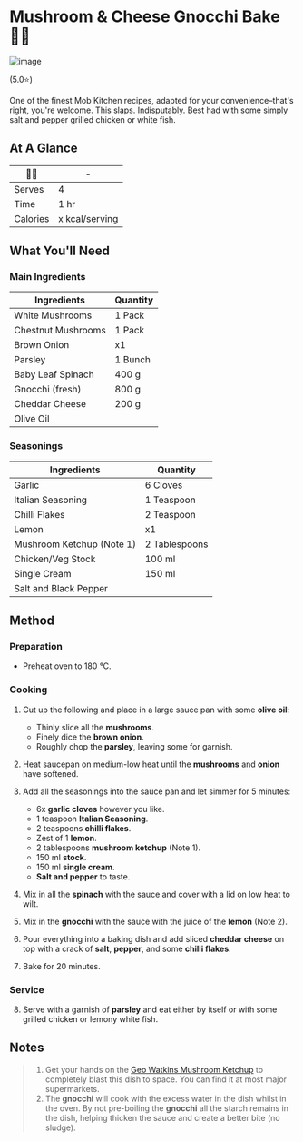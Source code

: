 # Mushroom & Cheese Gnocchi Bake 🍄‍🟫

![image](https://drive.google.com/uc?export=view&id=1wlSM3ZiCAySsZG-nU_hF-f84kTW9iqRT)

(5.0⭐️)

One of the finest Mob Kitchen recipes, adapted for your convenience–that's right, you're welcome. This slaps. Indisputably. Best had with some simply salt and pepper grilled chicken or white fish.

## At A Glance

| 🍄‍🟫    | -              |
| -------- | -------------- |
| Serves   | 4              |
| Time     | 1 hr           |
| Calories | x kcal/serving |

## What You'll Need

### **Main** Ingredients

| Ingredients        | Quantity |
| ------------------ | -------- |
| White Mushrooms    | 1 Pack   |
| Chestnut Mushrooms | 1 Pack   |
| Brown Onion        | x1       |
| Parsley            | 1 Bunch  |
| Baby Leaf Spinach  | 400 g    |
| Gnocchi (fresh)    | 800 g    |
| Cheddar Cheese     | 200 g    |
| Olive Oil          |          |

### **Seasonings**

| Ingredients               | Quantity      |
| ------------------------- | ------------- |
| Garlic                    | 6 Cloves      |
| Italian Seasoning         | 1 Teaspoon    |
| Chilli Flakes             | 2 Teaspoon    |
| Lemon                     | x1            |
| Mushroom Ketchup (Note 1) | 2 Tablespoons |
| Chicken/Veg Stock         | 100 ml        |
| Single Cream              | 150 ml        |
| Salt and Black Pepper     |               |

## Method

### **Preparation**

- Preheat oven to 180 °C.

### **Cooking**

1. Cut up the following and place in a large sauce pan with some **olive oil**:

	- Thinly slice all the **mushrooms**.
	- Finely dice the **brown onion**.
	- Roughly chop the **parsley**, leaving some for garnish.

2. Heat saucepan on medium-low heat until the **mushrooms** and **onion** have softened.

3. Add all the seasonings into the sauce pan and let simmer for 5 minutes:

	- 6x **garlic cloves** however you like.
	- 1 teaspoon **Italian Seasoning**.
	- 2 teaspoons **chilli flakes**.
	- Zest of 1 **lemon**.
	- 2 tablespoons **mushroom ketchup** (Note 1).
	- 150 ml **stock**.
	- 150 ml  **single cream**.
	- **Salt and pepper** to taste.

4. Mix in all the **spinach** with the sauce and cover with a lid on low heat to wilt.

5. Mix in the **gnocchi** with the sauce with the juice of the **lemon** (Note 2).

6. Pour everything into a baking dish and add sliced **cheddar cheese** on top with a crack of **salt**, **pepper**, and some **chilli flakes**.

7. Bake for 20 minutes.

### **Service**

8. Serve with a garnish of **parsley** and eat either by itself or with some grilled chicken or lemony white fish.

## Notes

> 1. Get your hands on the [Geo Watkins Mushroom Ketchup](https://www.geowatkins.com/products/geo-watkins-mushroom-ketchup-190ml) to completely blast this dish to space. You can find it at most major supermarkets.
> 2. The **gnocchi** will cook with the excess water in the dish whilst in the oven. By not pre-boiling the **gnocchi** all the starch remains in the dish, helping thicken the sauce and create a better bite (no sludge).